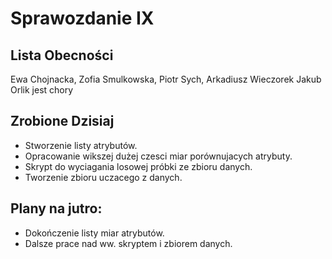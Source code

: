 Sprawozdanie  IX
==================

Lista Obecności
---------------

Ewa Chojnacka, Zofia Smulkowska, Piotr Sych, Arkadiusz Wieczorek
Jakub Orlik jest chory

Zrobione Dzisiaj
----------------
* Stworzenie listy atrybutów.
* Opracowanie wikszej dużej czesci miar porównujacych atrybuty.
* Skrypt do wyciagania losowej próbki ze zbioru danych.
* Tworzenie zbioru uczacego z danych.

Plany na jutro:
----------------
* Dokończenie listy miar atrybutów.
* Dalsze prace nad ww. skryptem i zbiorem danych.
